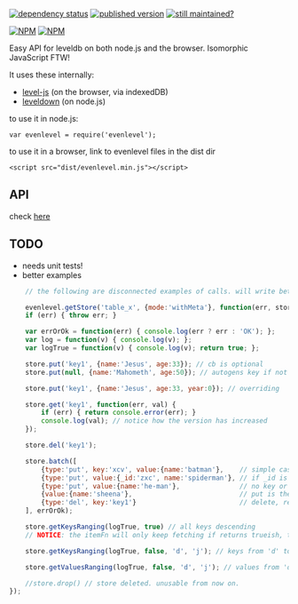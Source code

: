 [![dependency status](https://david-dm.org/josepedrodias/evenlevel.png)](https://david-dm.org/josepedrodias/evenlevel)
[![published version](https://badge.fury.io/js/evenlevel.png)](http://badge.fury.io/js/evenlevel)
[![still maintained?](http://stillmaintained.com/JosePedroDias/evenlevel.png)](http://stillmaintained.com/JosePedroDias/evenlevel)

[![NPM](https://nodei.co/npm/evenlevel.png?compact=true)](https://nodei.co/npm/evenlevel/)
[![NPM](https://nodei.co/npm-dl/evenlevel.png?months=3)](https://nodei.co/npm/evenlevel/)


Easy API for leveldb on both node.js and the browser.
Isomorphic JavaScript FTW!

It uses these internally:

* [level-js](https://github.com/maxogden/level.js) (on the browser, via indexedDB)
* [leveldown](https://github.com/rvagg/node-leveldown) (on node.js)


to use it in node.js:

`var evenlevel = require('evenlevel');`

to use it in a browser, link to evenlevel files in the dist dir

`<script src="dist/evenlevel.min.js"></script>`


## API

check [here](API.md)


## TODO

* needs unit tests!
* better examples



```javascript
	// the following are disconnected examples of calls. will write better examples later :P

	evenlevel.getStore('table_x', {mode:'withMeta'}, function(err, store) {
	if (err) { throw err; }

	var errOrOk = function(err) { console.log(err ? err : 'OK'); };
	var log = function(v) { console.log(v); };
	var logTrue = function(v) { console.log(v); return true; };

	store.put('key1', {name:'Jesus', age:33}); // cb is optional
	store.put(null, {name:'Mahometh', age:50}); // autogens key if not provided

	store.put('key1', {name:'Jesus', age:33, year:0}); // overriding

	store.get('key1', function(err, val) {
		if (err) { return console.error(err); }
		console.log(val); // notice how the version has increased
	});

	store.del('key1');

	store.batch([
		{type:'put', key:'xcv', value:{name:'batman'},    // simple case: everything specified in put
		{type:'put', value:{_id:'zxc', name:'spiderman'}, // if _id is set, it is used
		{type:'put', value:{name:'he-man'},               // no key or _id, autogen
		{value:{name:'sheena'},                           // put is the default op
		{type:'del', key:'key1'}                          // delete, requires key and only key.
	], errOrOk);

	store.getKeysRanging(logTrue, true) // all keys descending
	// NOTICE: the itemFn will only keep fetching if returns trueish, therefore the logTrue usage.

	store.getKeysRanging(logTrue, false, 'd', 'j'); // keys from 'd' to 'j' ascending

	store.getValuesRanging(logTrue, false, 'd', 'j'); // values from 'd' to 'j' ascending

	//store.drop() // store deleted. unusable from now on.
});
```
